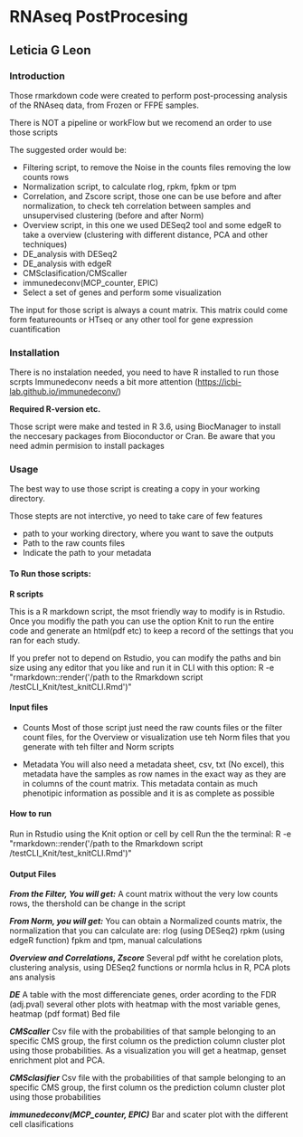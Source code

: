 # RNAseq PostProcesing
## Leticia G Leon

### Introduction

Those rmarkdown code were created to perform post-processing analysis of the RNAseq data, from Frozen or FFPE samples.

There is NOT a pipeline or workFlow but we recomend an order to use those scripts

The suggested order would be:

- Filtering script, to remove the Noise in the counts files removing the low counts rows
- Normalization script, to calculate rlog, rpkm, fpkm or tpm 
- Correlation, and  Zscore script, those one can be use before and after normalization, to check teh correlation between samples and unsupervised clustering (before and after Norm)
- Overview script, in this one we used DESeq2 tool and some edgeR to take a overview (clustering with different distance, PCA and other techniques)
- DE_analysis with DESeq2
- DE_analysis with edgeR
- CMSclasification/CMScaller
- immunedeconv(MCP_counter, EPIC)
- Select a set of genes and perform some visualization



The input for those script is always a count matrix. This matrix could come form featureounts or HTseq or any other tool for gene expression cuantification 


### Installation

There is no instalation needed, you need to have R installed to run those scrpts
Immunedeconv needs a bit more attention (https://icbi-lab.github.io/immunedeconv/)

**Required R-version etc.**

Those script were make and tested in R 3.6, using BiocManager to install the neccesary packages from Bioconductor or Cran. Be aware that you need admin permision to install packages


### Usage

The best way to use those script is creating a copy in your working directory.

Those stepts are not interctive, yo need to take care of few features

- path to your working directory, where you want to save the outputs
- Path to the raw counts files 
- Indicate the path to your metadata


#### To Run those scripts: 

__R scripts__

This is a R markdown script, the msot friendly way to modify is in Rstudio. Once you modifly the path you can use the option Knit to run the entire code and generate an html(pdf etc) to keep a record of the settings that you ran for each study. 

If you prefer not to depend on Rstudio, you can modify the paths and bin size using any editor that you like and run it in CLI with this option:
R -e "rmarkdown::render('/path to the Rmarkdown script /testCLI_Knit/test_knitCLI.Rmd')"


#### Input files

- Counts
Most of those script just need the raw counts files or the filter count files, for the Overview or visualization use teh Norm files that you generate with teh filter and Norm scripts

- Metadata
You will also need a metadata sheet, csv, txt (No excel), this metadata have the samples as row names in the exact way as they are in columns of the count matrix. This metadata contain as much phenotipic information as possible and it is as complete as possible

#### How to run 

Run in Rstudio using the Knit option or cell by cell
Run the the terminal:
R -e "rmarkdown::render('/path to the Rmarkdown script /testCLI_Knit/test_knitCLI.Rmd')"


#### Output Files
___From the Filter, You will get:___
A count matrix without the very low counts rows, the thershold can be change in the script

___From Norm, you will get:___
You can obtain a Normalized counts matrix, the normalization that you can calculate are: 
rlog (using DESeq2)
rpkm (using edgeR function)
fpkm and tpm, manual calculations

___Overview and Correlations, Zscore___
Several pdf witht he corelation plots, clustering analysis, using DESeq2 functions or normla hclus in R, PCA plots ans analysis

___DE___
A table with the most differenciate genes, order acording to the FDR (adj.pval)
several other plots with heatmap with the most variable genes, heatmap (pdf format)
Bed file 

___CMScaller___
Csv file with the probabilities of that sample belonging to an specific CMS group, the first column os the prediction column
cluster plot using those probabilities. As a visualization you will get a heatmap, genset enrichment plot and PCA.

___CMSclasifier___
Csv file with the probabilities of that sample belonging to an specific CMS group, the first column os the prediction column
cluster plot using those probabilities

___immunedeconv(MCP_counter, EPIC)___
Bar and scater plot with the different cell clasifications
